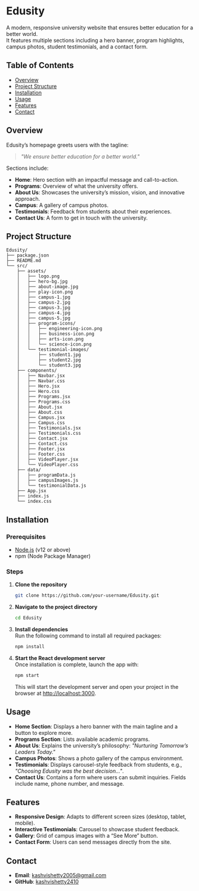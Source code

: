
# Edusity

A modern, responsive university website that ensures better education for a better world.  
It features multiple sections including a hero banner, program highlights, campus photos, student testimonials, and a contact form.

## Table of Contents
- [Overview](#overview)
- [Project Structure](#project-structure)
- [Installation](#installation)
- [Usage](#usage)
- [Features](#features)
- [Contact](#contact)

## Overview

Edusity’s homepage greets users with the tagline:  
> *"We ensure better education for a better world."*  

Sections include:  
- **Home**: Hero section with an impactful message and call-to-action.  
- **Programs**: Overview of what the university offers.  
- **About Us**: Showcases the university’s mission, vision, and innovative approach.  
- **Campus**: A gallery of campus photos.  
- **Testimonials**: Feedback from students about their experiences.  
- **Contact Us**: A form to get in touch with the university.

## Project Structure

```
Edusity/
├── package.json
├── README.md
└── src/
    ├── assets/
    │   ├── logo.png
    │   ├── hero-bg.jpg
    │   ├── about-image.jpg
    │   ├── play-icon.png
    │   ├── campus-1.jpg
    │   ├── campus-2.jpg
    │   ├── campus-3.jpg
    │   ├── campus-4.jpg
    │   ├── campus-5.jpg
    │   ├── program-icons/
    │   │   ├── engineering-icon.png
    │   │   ├── business-icon.png
    │   │   ├── arts-icon.png
    │   │   └── science-icon.png
    │   └── testimonial-images/
    │       ├── student1.jpg
    │       ├── student2.jpg
    │       └── student3.jpg
    ├── components/
    │   ├── Navbar.jsx
    │   ├── Navbar.css
    │   ├── Hero.jsx
    │   ├── Hero.css
    │   ├── Programs.jsx
    │   ├── Programs.css
    │   ├── About.jsx
    │   ├── About.css
    │   ├── Campus.jsx
    │   ├── Campus.css
    │   ├── Testimonials.jsx
    │   ├── Testimonials.css
    │   ├── Contact.jsx
    │   ├── Contact.css
    │   ├── Footer.jsx
    │   ├── Footer.css
    │   ├── VideoPlayer.jsx
    │   └── VideoPlayer.css
    ├── data/
    │   ├── programData.js
    │   ├── campusImages.js
    │   └── testimonialData.js
    ├── App.jsx
    ├── index.js
    └── index.css
```

## Installation

### Prerequisites
- [Node.js](https://nodejs.org/) (v12 or above)
- npm (Node Package Manager)

### Steps

1. **Clone the repository**  
   ```bash
   git clone https://github.com/your-username/Edusity.git
   ```

2. **Navigate to the project directory**  
   ```bash
   cd Edusity
   ```

3. **Install dependencies**  
   Run the following command to install all required packages:  
   ```bash
   npm install
   ```

4. **Start the React development server**  
   Once installation is complete, launch the app with:  
   ```bash
   npm start
   ```
   This will start the development server and open your project in the browser at [http://localhost:3000](http://localhost:3000).

## Usage

- **Home Section**: Displays a hero banner with the main tagline and a button to explore more.
- **Programs Section**: Lists available academic programs.
- **About Us**: Explains the university’s philosophy: *"Nurturing Tomorrow’s Leaders Today."*
- **Campus Photos**: Shows a photo gallery of the campus environment.
- **Testimonials**: Displays carousel-style feedback from students, e.g., *"Choosing Edusity was the best decision..."*.
- **Contact Us**: Contains a form where users can submit inquiries. Fields include name, phone number, and message.

## Features

- **Responsive Design**: Adapts to different screen sizes (desktop, tablet, mobile).
- **Interactive Testimonials**: Carousel to showcase student feedback.
- **Gallery**: Grid of campus images with a “See More” button.
- **Contact Form**: Users can send messages directly from the site.


## Contact

- **Email**: [kashvishetty2005@gmail.com](mailto:kashvishetty2005@gmail.com)  
- **GitHub**: [kashvishetty2410](https://github.com/kashvishetty2410)




